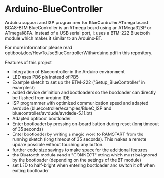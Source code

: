 # Arduino-BlueController
Arduino support and ISP programmer for BlueController ATmega board BCA8-BTM
BlueController is an ATmega board using an ATMega328P or ATmega88PA. Instead of a USB serial port, it uses a BTM-222 Bluetooth module which makes it similar to an Arduino-BT.

For more information please read optiboot/doc/HowToUseBlueControllerWithArduino.pdf in this repository.

Features of this project
 * Integration of Bluecontroller in the Arduino environment
  * LED uses PB6 pin instead of PB5
  * Example sketch to set up the BTM-222 ("Setup_BlueController" in examples/)
  * added device definition and bootloaders so the bootloader can directly be flashed from Arduino IDE
 * ISP programmer with optimized communication speed and adapted avrdude (bluecontroller/examples/BlueC_ISP and bluecontroller/avrdude/avrdude-5.11.bt)
 * Adapted optiboot bootloader
  * Enter bootloader by pressing on-board button during reset (long timeout of 35 seconds)
  * Enter bootloader by writing a magic word to RAMSTART from the running sketch (long timeout of 35 seconds). This makes a remote update possible without touching any button.
  * further code size savings to make space for the additional features
  * the Bluetooth module send a "CONNECT" string which must be ignored by the bootloader (depending on the settings of the BT module)
  * set LED to half-bright when entering bootloader and switch it off when exiting bootloader

